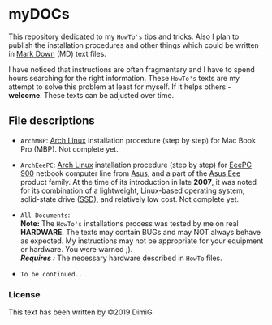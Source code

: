 myDOCs
======
This repository dedicated to my `HowTo's` tips and tricks. Also I plan to publish the installation procedures and other things which could be written in [Mark Down][markdown] (MD) text files.  

I have noticed that instructions are often fragmentary and I have to spend hours searching for the right information. These `HowTo's` texts are my attempt to solve this problem at least for myself. If it helps others - **welcome**. These texts can be adjusted over time.  

File descriptions
-----------------

* `ArchMBP`: [Arch Linux][archlnx] installation procedure (step by step) for Mac Book Pro (MBP). Not complete yet.  

* `ArchEeePC`: [Arch Linux][archlnx] installation procedure (step by step) for [EeePC 900][eeepc] netbook computer line from [Asus][asus], and a part of the [Asus Eee][eeepc] product family. At the time of its introduction in late **2007**, it was noted for its combination of a lightweight, Linux-based operating system, solid-state drive ([SSD][ssd]), and relatively low cost. Not complete yet.  

* `All Documents`:  
   **Note:** The `HowTo's` installations process was tested by me on real **HARDWARE**. The texts may contain BUGs and may NOT always behave as expected. My instructions may not be appropriate for your equipment or hardware. You were warned ;).  
   ***Requires :*** The necessary hardware described in `HowTo` files.  

* `To be continued...`  

### License  

This text has been written by ©2019 DimiG

[archlnx]:https://www.archlinux.org
[markdown]:https://en.wikipedia.org/wiki/Markdown
[eeepc]:https://en.wikipedia.org/wiki/Asus_Eee_PC
[ssd]:https://en.wikipedia.org/wiki/Solid-state_drive
[asus]:https://www.asus.com
